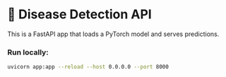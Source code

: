 # 🚀 Disease Detection API

This is a FastAPI app that loads a PyTorch model and serves predictions.

### Run locally:
```bash
uvicorn app:app --reload --host 0.0.0.0 --port 8000
